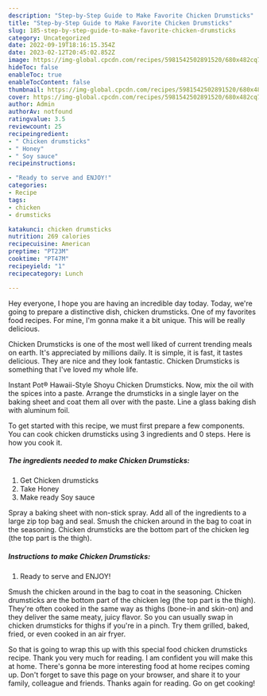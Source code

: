 ```yaml
---
description: "Step-by-Step Guide to Make Favorite Chicken Drumsticks"
title: "Step-by-Step Guide to Make Favorite Chicken Drumsticks"
slug: 185-step-by-step-guide-to-make-favorite-chicken-drumsticks
category: Uncategorized
date: 2022-09-19T18:16:15.354Z
date: 2023-02-12T20:45:02.852Z
image: https://img-global.cpcdn.com/recipes/5981542502891520/680x482cq70/chicken-drumsticks-recipe-main-photo.jpg
hideToc: false
enableToc: true
enableTocContent: false
thumbnail: https://img-global.cpcdn.com/recipes/5981542502891520/680x482cq70/chicken-drumsticks-recipe-main-photo.jpg
cover: https://img-global.cpcdn.com/recipes/5981542502891520/680x482cq70/chicken-drumsticks-recipe-main-photo.jpg
author: Admin
authorAv: notfound
ratingvalue: 3.5
reviewcount: 25
recipeingredient:
- " Chicken drumsticks"
- " Honey"
- " Soy sauce"
recipeinstructions:

- "Ready to serve and ENJOY!"
categories:
- Recipe
tags:
- chicken
- drumsticks

katakunci: chicken drumsticks 
nutrition: 269 calories
recipecuisine: American
preptime: "PT23M"
cooktime: "PT47M"
recipeyield: "1"
recipecategory: Lunch

---
```



Hey everyone, I hope you are having an incredible day today. Today, we're going to prepare a distinctive dish, chicken drumsticks. One of my favorites food recipes. For mine, I'm gonna make it a bit unique. This will be really delicious.

Chicken Drumsticks is one of the most well liked of current trending meals on earth. It's appreciated by millions daily. It is simple, it is fast, it tastes delicious. They are nice and they look fantastic. Chicken Drumsticks is something that I've loved my whole life.

Instant Pot® Hawaii-Style Shoyu Chicken Drumsticks. Now, mix the oil with the spices into a paste. Arrange the drumsticks in a single layer on the baking sheet and coat them all over with the paste. Line a glass baking dish with aluminum foil.


To get started with this recipe, we must first prepare a few components. You can cook chicken drumsticks using 3 ingredients and 0 steps. Here is how you cook it.

<!--inarticleads1-->

##### The ingredients needed to make Chicken Drumsticks:

1. Get  Chicken drumsticks
1. Take  Honey
1. Make ready  Soy sauce


Spray a baking sheet with non-stick spray. Add all of the ingredients to a large zip top bag and seal. Smush the chicken around in the bag to coat in the seasoning. Chicken drumsticks are the bottom part of the chicken leg (the top part is the thigh). 

<!--inarticleads2-->

##### Instructions to make Chicken Drumsticks:


1. Ready to serve and ENJOY!

Smush the chicken around in the bag to coat in the seasoning. Chicken drumsticks are the bottom part of the chicken leg (the top part is the thigh). They&#39;re often cooked in the same way as thighs (bone-in and skin-on) and they deliver the same meaty, juicy flavor. So you can usually swap in chicken drumsticks for thighs if you&#39;re in a pinch. Try them grilled, baked, fried, or even cooked in an air fryer. 

So that is going to wrap this up with this special food chicken drumsticks recipe. Thank you very much for reading. I am confident you will make this at home. There's gonna be more interesting food at home recipes coming up. Don't forget to save this page on your browser, and share it to your family, colleague and friends. Thanks again for reading. Go on get cooking!
